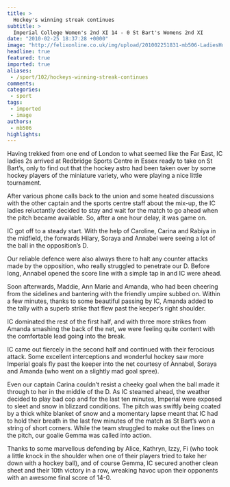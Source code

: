```yaml
---
title: >
  Hockey's winning streak continues
subtitle: >
  Imperial College Women's 2nd XI 14 - 0 St Bart's Womens 2nd XI
date: "2010-02-25 18:37:28 +0000"
image: "http://felixonline.co.uk/img/upload/201002251831-mb506-LadiesHo.jpg"
headline: true
featured: true
imported: true
aliases:
 - /sport/102/hockeys-winning-streak-continues
comments:
categories:
 - sport
tags:
 - imported
 - image
authors:
 - mb506
highlights:
---
```


Having trekked from one end of London to what seemed like the Far East, IC ladies 2s arrived at Redbridge Sports Centre in Essex ready to take on St Bart’s, only to find out that the hockey astro had been taken over by some hockey players of the miniature variety, who were playing a nice little tournament.

After various phone calls back to the union and some heated discussions with the other captain and the sports centre staff about the mix-up, the IC ladies reluctantly decided to stay and wait for the match to go ahead when the pitch became available. So, after a one hour delay, it was game on.

IC got off to a steady start. With the help of Caroline, Carina and Rabiya in the midfield, the forwards Hilary, Soraya and Annabel were seeing a lot of the ball in the opposition’s D.

Our reliable defence were also always there to halt any counter attacks made by the opposition, who really struggled to penetrate our D. Before long, Annabel opened the score line with a simple tap in and IC were ahead.

Soon afterwards, Maddie, Ann Marie and Amanda, who had been cheering from the sidelines and bantering with the friendly umpire subbed on. Within a few minutes, thanks to some beautiful passing by IC, Amanda added to the tally with a superb strike that flew past the keeper’s right shoulder.

IC dominated the rest of the first half, and with three more strikes from Amanda smashing the back of the net, we were feeling quite content with the comfortable lead going into the break.

IC came out fiercely in the second half and continued with their ferocious attack. Some excellent interceptions and wonderful hockey saw more Imperial goals fly past the keeper into the net courtesy of Annabel, Soraya and Amanda (who went on a slightly mad goal spree).

Even our captain Carina couldn’t resist a cheeky goal when the ball made it through to her in the middle of the D. As IC steamed ahead, the weather decided to play bad cop and for the last ten minutes, Imperial were exposed to sleet and snow in blizzard conditions. The pitch was swiftly being coated by a thick white blanket of snow and a momentary lapse meant that IC had to hold their breath in the last few minutes of the match as St Bart’s won a string of short corners. While the team struggled to make out the lines on the pitch, our goalie Gemma was called into action.

Thanks to some marvellous defending by Alice, Kathryn, Izzy, Fi (who took a little knock in the shoulder when one of their players tried to take her down with a hockey ball), and of course Gemma, IC secured another clean sheet and their 10th victory in a row, wreaking havoc upon their opponents with an awesome final score of 14-0.
